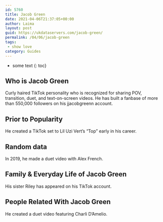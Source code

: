 ```yaml
---
id: 5760
title: Jacob Green
date: 2021-04-06T21:37:05+00:00
author: Laima
layout: post
guid: https://ukdataservers.com/jacob-green/
permalink: /04/06/jacob-green
tags:
 - show love
category: Guides
---
```


* some text
{: toc}


## Who is Jacob Green
                  
                  
                  
Curly haired TikTok personality who is recognized for sharing POV, transition, duet, and text-on-screen videos. He has built a fanbase of more than 550,000 followers on his jjacobgreenn account.
                  
              
            
              
            
                
                
                
## Prior to Popularity
                  
                  
                  
He created a TikTok set to Lil Uzi Vert&#8217;s &#8220;Top&#8221; early in his career.
                  
              
            
              
            
                
                
                
## Random data
                  
                  
                  
In 2019, he made a duet video with Alex French. 
                  
              
            
              
            
                
                
                
## Family & Everyday Life of Jacob Green
                  
                  
                  
His sister Riley has appeared on his TikTok account.
                  
              
            
              
            
                
                
                
## People Related With Jacob Green
                  
                  
                  
He created a duet video featuring Charli D&#8217;Amelio. 
                  
              
            
              
            
                
              
            
              
              
            
            
              
            
          
          
          